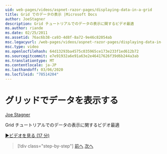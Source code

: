 ```yaml
---
uid: web-pages/videos/aspnet-razor-pages/displaying-data-in-a-grid
title: Grid でのデータの表示 |Microsoft Docs
author: JoeStagner
description: Grid チュートリアルでのデータの表示に関するビデオ最適
ms.author: riande
ms.date: 02/25/2011
ms.assetid: 76ac6b38-ca93-4d8f-8a72-9e46c82054ab
msc.legacyurl: /web-pages/videos/aspnet-razor-pages/displaying-data-in-a-grid
msc.type: video
ms.openlocfilehash: 64d13293ba4575c035965ce173e233f1ed612b72
ms.sourcegitcommit: e7e91932a6e91a63e2e46417626f39d6b244a3ab
ms.translationtype: MT
ms.contentlocale: ja-JP
ms.lasthandoff: 03/06/2020
ms.locfileid: "78514204"
---
```

# <a name="displaying-data-in-a-grid"></a>グリッドでデータを表示する

[Joe Stagner](https://github.com/JoeStagner)

Grid チュートリアルでのデータの表示に関するビデオ最適

[&#9654;ビデオを見る (17 分)](https://channel9.msdn.com/Blogs/ASP-NET-Site-Videos/displaying-data-in-a-grid)

> [!div class="step-by-step"]
> [前へ](working-with-data-part-2.md)
> [次へ](displaying-data-in-a-chart-part-1.md)

